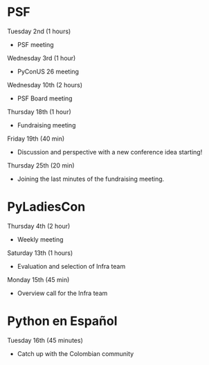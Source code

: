 # PSF

Tuesday 2nd (1 hours)

* PSF meeting

Wednesday 3rd (1 hour)

* PyConUS 26 meeting

Wednesday 10th (2 hours)

* PSF Board meeting

Thursday 18th (1 hour)

* Fundraising meeting

Friday 19th (40 min)

* Discussion and perspective with a new conference idea starting!

Thursday 25th (20 min)

* Joining the last minutes of the fundraising meeting.

# PyLadiesCon

Thursday 4th (2 hour)

* Weekly meeting

Saturday 13th (1 hours)

* Evaluation and selection of Infra team

Monday 15th (45 min)

* Overview call for the Infra team

# Python en Español

Tuesday 16th (45 minutes)

* Catch up with the Colombian community
